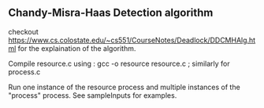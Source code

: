 ## Chandy-Misra-Haas Detection algorithm

checkout https://www.cs.colostate.edu/~cs551/CourseNotes/Deadlock/DDCMHAlg.html for the explaination of the algorithm.

Compile resource.c using : gcc -o resource resource.c ; similarly for process.c

Run one instance of the resource process and multiple instances of the "process" process. See sampleInputs for examples.
